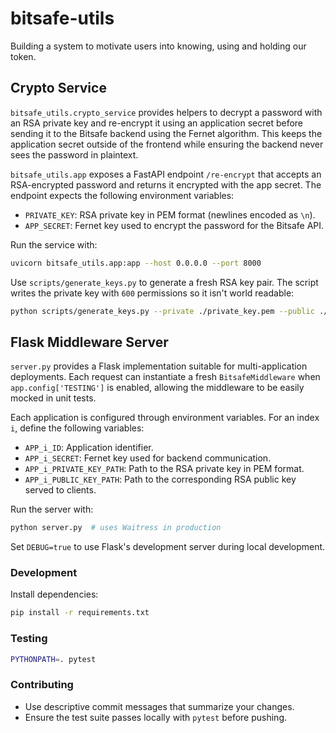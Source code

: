# bitsafe-utils

Building a system to motivate users into knowing, using and holding our token.

## Crypto Service

`bitsafe_utils.crypto_service` provides helpers to decrypt a password with an
RSA private key and re-encrypt it using an application secret before sending it
to the Bitsafe backend using the Fernet algorithm. This keeps the application
secret outside of the frontend while ensuring the backend never sees the
password in plaintext.

`bitsafe_utils.app` exposes a FastAPI endpoint `/re-encrypt` that accepts an
RSA-encrypted password and returns it encrypted with the app secret. The
endpoint expects the following environment variables:

- `PRIVATE_KEY`: RSA private key in PEM format (newlines encoded as `\n`).
- `APP_SECRET`: Fernet key used to encrypt the password for the Bitsafe API.

Run the service with:

```bash
uvicorn bitsafe_utils.app:app --host 0.0.0.0 --port 8000
```

Use `scripts/generate_keys.py` to generate a fresh RSA key pair. The script
writes the private key with `600` permissions so it isn't world readable:

```bash
python scripts/generate_keys.py --private ./private_key.pem --public ./public_key.pem
```

## Flask Middleware Server

`server.py` provides a Flask implementation suitable for multi-application
deployments. Each request can instantiate a fresh
`BitsafeMiddleware` when `app.config['TESTING']` is enabled, allowing the
middleware to be easily mocked in unit tests.

Each application is configured through environment variables. For an index
`i`, define the following variables:

- `APP_i_ID`: Application identifier.
- `APP_i_SECRET`: Fernet key used for backend communication.
- `APP_i_PRIVATE_KEY_PATH`: Path to the RSA private key in PEM format.
- `APP_i_PUBLIC_KEY_PATH`: Path to the corresponding RSA public key served to
  clients.

Run the server with:

```bash
python server.py  # uses Waitress in production
```

Set `DEBUG=true` to use Flask's development server during local development.

### Development

Install dependencies:

```bash
pip install -r requirements.txt
```

### Testing

```bash
PYTHONPATH=. pytest
```

### Contributing

- Use descriptive commit messages that summarize your changes.
- Ensure the test suite passes locally with `pytest` before pushing.
